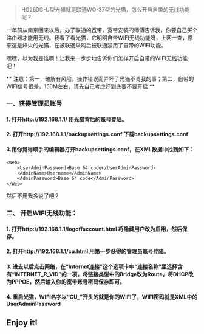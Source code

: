 [TITLE]:HG260G-U型光猫开启WIFI功能
[TAGS]:破解,技术,网络

> HG260G-U型光猫就是联通WO-37型的光猫，怎么开启自带的无线功能呢？

一年前从南京回来以后，办了联通的宽带，宽带安装的师傅告诉我，你要自己买个路由器才能用无线。我看了看光猫，它明明自带WIFI无线功能呀，上网一查，原来这是烽火的光猫，在被联通采购后被联通禁用了自带的WIFI功能。

嘿嘿，以为我是谁啊！让我来一步步地告诉你们怎样开启自带的WIFI无线功能吧！

** 注意：第一，破解有风险，操作错误而弄坏了光猫不关我的事；第二，自带的WIFI信号很差，150M左右，请先自己考虑好到底要不要开启 **

### 一、获得管理员账号

#### 1. 打开http://192.168.1.1/ 用光猫背后的账号登陆。
#### 2. 打开http://192.168.1.1/backupsettings.conf 下载backupsettings.conf
#### 3.用你觉得顺手的编辑器打开backupsettings.conf，在XML数据中找到如下：
```
<Web>
    <UserAdminPassword>Base 64 code</UserAdminPassword>
    <AdminName>Username</AdminName>
    <AdminPassword>Base 64 code</AdminPassword>
</Web>
```

然后不用我多说了吧？

### 二、 开启WIFI无线功能：

#### 1. 打开http://192.168.1.1/logoffaccount.html 将隐藏用户改为启用，然后保存。
#### 2. 打开http://192.168.1.1/cu.html 用第一步获得的管理员账号登陆。
#### 3. 进去以后点击网络，在“Internet连接”这个选项卡中“连接名称”里选择含有“INTERNET_R_VID”的一项，将链接类型中的Bridge改为Route，将DHCP改为PPPOE，然后输入你的宽带账号密码保存即可。
#### 4. 重启光猫，WIFI名字以“CU_”开头的就是你的WIFI了，WIFI密码就是XML中的UserAdminPassword

## Enjoy it!
